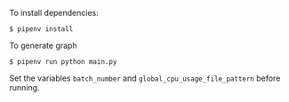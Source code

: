 
To install dependencies: 

`$ pipenv install` 

To generate graph

`$ pipenv run python main.py` 

Set the variables `batch_number` and `global_cpu_usage_file_pattern` before running.

